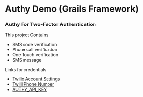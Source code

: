 # Authy Demo (Grails Framework)
### Authy For Two-Factor Authentication


This project Contains
* SMS code verification
* Phone call verification
* One Touch verification
* SMS message

Links for credentials
* [Twilio Account Settings](https://www.twilio.com/console)
* [Twilil Phone Number](https://www.twilio.com/console/phone-numbers/incoming)
* [AUTHY_API_KEY](https://dashboard.authy.com/)
